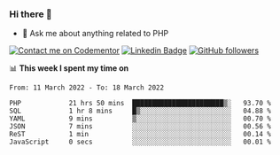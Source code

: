 ### Hi there 👋

<!--
**mustafaculban/mustafaculban** is a ✨ _special_ ✨ repository because its `README.md` (this file) appears on your GitHub profile.

Here are some ideas to get you started:

- 🌱 I’m currently learning ...
- 👯 I’m looking to collaborate on ...
- 🤔 I’m looking for help with ...
- 📫 How to reach me: ...
- 😄 Pronouns: ...
- ⚡ Fun fact: ...

-->
- 💬 Ask me about anything related to PHP

[![Contact me on Codementor](https://www.codementor.io/m-badges/karamusluk/book-session.svg)](https://www.codementor.io/@karamusluk?refer=badge)
[![Linkedin Badge](https://img.shields.io/badge/-Mustafa%20Culban-blue?style=social&logo=Linkedin&logoColor=blue&link=https://www.linkedin.com/in/mustafaculban/)](https://www.linkedin.com/in/mustafaculban/) 
[![GitHub followers](https://img.shields.io/github/followers/karamusluk?label=Follow&style=social)](https://github.com/karamusluk/?tab=follow)


📊 **This week I spent my time on**
<!--START_SECTION:waka-->

```text
From: 11 March 2022 - To: 18 March 2022

PHP            21 hrs 50 mins  ███████████████████████▒░   93.70 %
SQL            1 hr 8 mins     █▒░░░░░░░░░░░░░░░░░░░░░░░   04.88 %
YAML           9 mins          ▒░░░░░░░░░░░░░░░░░░░░░░░░   00.70 %
JSON           7 mins          ░░░░░░░░░░░░░░░░░░░░░░░░░   00.56 %
ReST           1 min           ░░░░░░░░░░░░░░░░░░░░░░░░░   00.14 %
JavaScript     0 secs          ░░░░░░░░░░░░░░░░░░░░░░░░░   00.01 %
```

<!--END_SECTION:waka-->


